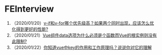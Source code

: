 # FEInterview

1. （2020/01/20）[v-if和v-for哪个优先级高？如果两个同时出现，应该怎么优化得到更好的性能?](./vue/01.md)
2. （2020/01/21）[Vue组件data选项为什么必须是个函数而Vue的根实例则没有此限制?](./vue/02.md)
3. （2020/01/22）[你知道vue中key的作用和工作原理吗？说说你对它的理解](vue/03.md)
